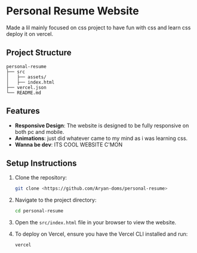 # Personal Resume Website

Made a lil mainly focused on css project to have fun with css and learn css deploy it on vercel.

## Project Structure

```
personal-resume
├── src
│   ├── assets/
│   ├── index.html
├── vercel.json
└── README.md
```

## Features

- **Responsive Design**: The website is designed to be fully responsive on both pc and mobile.
- **Animations**: just did whatever came to my mind as i was learning css.
- **Wanna be dev**: ITS COOL WEBSITE C'MON

## Setup Instructions

1. Clone the repository:
   ```bash
   git clone <https://github.com/Aryan-doms/personal-resume>
   ```

2. Navigate to the project directory:
   ```bash
   cd personal-resume
   ```

3. Open the `src/index.html` file in your browser to view the website.

4. To deploy on Vercel, ensure you have the Vercel CLI installed and run:
   ```bash
   vercel
   ```
